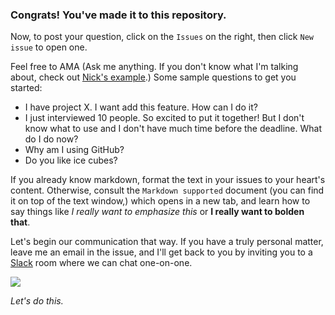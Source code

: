 ### Congrats! You've made it to this repository.

Now, to post your question, click on the `Issues` on the right,  then click `New issue` to open one.

Feel free to AMA (Ask me anything. If you don't know what I'm talking about, check out [Nick's example](https://www.reddit.com/r/IAmA/comments/2oxk19/nick_offerman_chanticleer_ready_for_another_ama).) Some sample questions to get you started:

- I have project X. I want add this feature. How can I do it?
- I just interviewed 10 people. So excited to put it together! But I don't know what to use and I don't have much time before the deadline. What do I do now?
- Why am I using GitHub?
- Do you like ice cubes?

If you already know markdown, format the text in your issues to your heart's content. Otherwise, consult the `Markdown supported` document (you can find it on top of the text window,) which opens in a new tab, and learn how to say things like *I really want to emphasize this* or **I really want to bolden that**.

Let's begin our communication that way. If you have a truly personal matter, leave me an email in the issue, and I'll get back to you by inviting you to a [Slack](https://slack.com/) room where we can chat one-on-one.

![](http://media.giphy.com/media/Fq4tqAj2meD3W/giphy.gif)

*Let's do this.*
